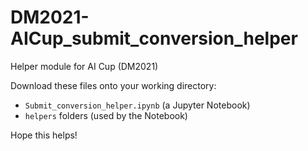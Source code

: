 # DM2021-AICup_submit_conversion_helper
Helper module for AI Cup (DM2021)

Download these files onto your working directory:
- `Submit_conversion_helper.ipynb` (a Jupyter Notebook)
- `helpers` folders (used by the Notebook)

Hope this helps!
